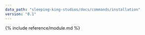 ```yaml
---
data_path: "sleeping-king-studios/docs/commands/installation"
version: "0.1"
---
```


{% include reference/module.md %}
